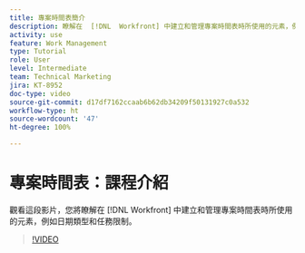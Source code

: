 ```yaml
---
title: 專案時間表簡介
description: 瞭解在  [!DNL  Workfront] 中建立和管理專案時間表時所使用的元素，例如日期類型和任務限制。
activity: use
feature: Work Management
type: Tutorial
role: User
level: Intermediate
team: Technical Marketing
jira: KT-8952
doc-type: video
source-git-commit: d17df7162ccaab6b62db34209f50131927c0a532
workflow-type: ht
source-wordcount: '47'
ht-degree: 100%

---
```


# 專案時間表：課程介紹

觀看這段影片，您將瞭解在 [!DNL  Workfront] 中建立和管理專案時間表時所使用的元素，例如日期類型和任務限制。

>[!VIDEO](https://video.tv.adobe.com/v/335212/?quality=12&learn=on&enablevpops)
